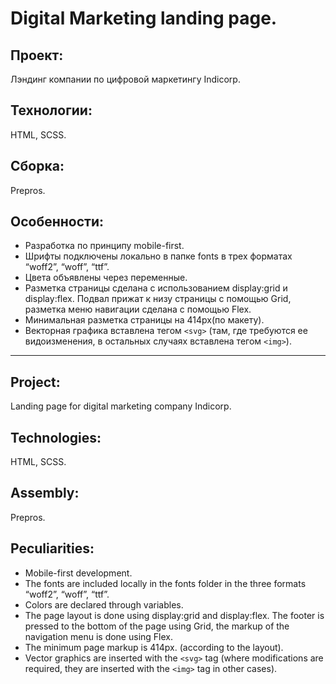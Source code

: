 # Digital Marketing landing page.
## Проект: 
Лэндинг компании по цифровой маркетингу Indicorp. 
## Технологии: 
HTML, SCSS.
## Сборка: 
Prepros.
## Особенности: 
* Разработка по принципу mobile-first. 
* Шрифты подключены локально в папке fonts в трех форматах “woff2”, “woff”, “ttf”. 
* Цвета объявлены через переменные.
* Разметка страницы сделана с использованием display:grid и display:flex. Подвал прижат к низу страницы с помощью Grid, разметка меню навигации сделана с помощью Flex.
* Минимальная разметка страницы на 414px(по макету).
* Векторная графика вставлена тегом ```<svg>``` (там, где требуются ее видоизменения, в остальных случаях вставлена тегом ```<img>```).
***
## Project: 
Landing page for digital marketing company Indicorp.
## Technologies: 
HTML, SCSS.
## Assembly: 
Prepros.
## Peculiarities: 
* Mobile-first development.
* The fonts are included locally in the fonts folder in the three formats “woff2”, “woff”, “ttf”.
* Colors are declared through variables.
* The page layout is done using display:grid and display:flex. The footer is pressed to the bottom of the page using Grid, the markup of the navigation menu is done using Flex.
* The minimum page markup is 414px. (according to the layout).
* Vector graphics are inserted with the ```<svg>``` tag (where modifications are required, they are inserted with the ```<img>``` tag in other cases).

